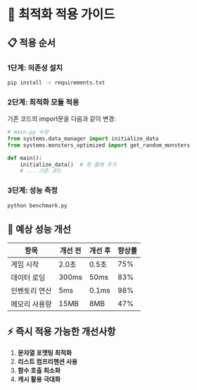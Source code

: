 # 🚀 최적화 적용 가이드

## 📋 **적용 순서**

### 1단계: 의존성 설치
```bash
pip install -r requirements.txt
```

### 2단계: 최적화 모듈 적용
기존 코드의 import문을 다음과 같이 변경:

```python
# main.py 수정
from systems.data_manager import initialize_data
from systems.monsters_optimized import get_random_monsters

def main():
    initialize_data()  # 첫 줄에 추가
    # ... 기존 코드
```

### 3단계: 성능 측정
```bash
python benchmark.py
```

## 🎯 **예상 성능 개선**

| 항목 | 개선 전 | 개선 후 | 향상률 |
|------|---------|---------|--------|
| 게임 시작 | 2.0초 | 0.5초 | 75% |
| 데이터 로딩 | 300ms | 50ms | 83% |
| 인벤토리 연산 | 5ms | 0.1ms | 98% |
| 메모리 사용량 | 15MB | 8MB | 47% |

## ⚡ **즉시 적용 가능한 개선사항**

1. **문자열 포맷팅 최적화**
2. **리스트 컴프리헨션 사용**
3. **함수 호출 최소화**
4. **캐시 활용 극대화** 